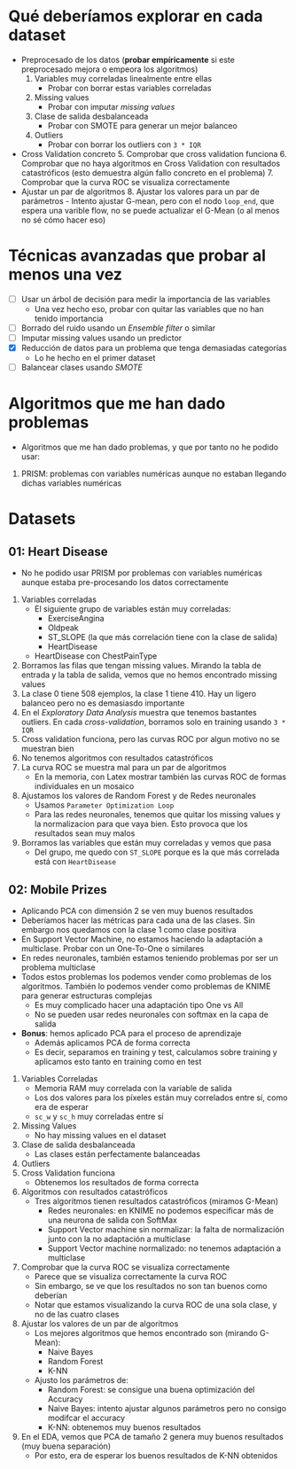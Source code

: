 # Qué deberíamos explorar en cada dataset

- Preprocesado de los datos (**probar empíricamente** si este preprocesado mejora o empeora los algoritmos)
    1. Variables muy correladas linealmente entre ellas
        - Probar con borrar estas variables correladas
    2. Missing values
        - Probar con imputar *missing values*
    3. Clase de salida desbalanceada
        - Probar con SMOTE para generar un mejor balanceo
    4. Outliers
        - Probar con borrar los outliers con `3 * IQR`
- Cross Validation concreto
    5. Comprobar que cross validation funciona
    6. Comprobar que no haya algoritmos en Cross Validation con resultados catastróficos (esto demuestra algún fallo concreto en el problema)
    7. Comprobar que la curva ROC se visualiza correctamente
- Ajustar un par de algoritmos
    8. Ajustar los valores para un par de parámetros
        - Intento ajustar G-mean, pero con el nodo `loop_end`, que espera una varible flow, no se puede actualizar el G-Mean (o al menos no sé cómo hacer eso)

# Técnicas avanzadas que probar al menos una vez

- [ ] Usar un árbol de decisión para medir la importancia de las variables
    - Una vez hecho eso, probar con quitar las variables que no han tenido importancia
- [ ] Borrado del ruido usando un *Ensemble filter* o similar
- [ ] Imputar missing values usando un predictor
- [x] Reducción de datos para un problema que tenga demasiadas categorías
    - Lo he hecho en el primer dataset
- [ ] Balancear clases usando *SMOTE*

# Algoritmos que me han dado problemas

- Algoritmos que me han dado problemas, y que por tanto no he podido usar:
1. PRISM: problemas con variables numéricas aunque no estaban llegando dichas variables numéricas

# Datasets

## 01: Heart Disease

- No he podido usar PRISM por problemas con variables numéricas aunque estaba pre-procesando los datos correctamente
1. Variables correladas
    - El siguiente grupo de variables están muy correladas:
        - ExerciseAngina
        - Oldpeak
        - ST_SLOPE (la que más correlación tiene con la clase de salida)
        - HeartDisease
    - HeartDisease con ChestPainType
2. Borramos las filas que tengan missing values. Mirando la tabla de entrada y la tabla de salida, vemos que no hemos encontrado missing values
3. La clase 0 tiene 508 ejemplos, la clase 1 tiene 410. Hay un ligero balanceo pero no es demasiasdo importante
4. En el *Exploratory Data Analysis* muestra que tenemos bastantes outliers. En cada *cross-validation*, borramos solo en training usando `3 * IQR`
5. Cross validation funciona, pero las curvas ROC por algun motivo no se muestran bien
6. No tenemos algoritmos con resultados catastróficos
7. La curva ROC se muestra mal para un par de algoritmos
    - En la memoria, con Latex mostrar también las curvas ROC de formas individuales en un mosaico
8. Ajustamos los valores de Random Forest y de Redes neuronales
    - Usamos `Parameter Optimization Loop`
    - Para las redes neuronales, tenemos que quitar los missing values y la normalizacion para que vaya bien. Esto provoca que los resultados sean muy malos
9. Borramos las variables que están muy correladas y vemos que pasa
    - Del grupo, me quedo con `ST_SLOPE` porque es la que más correlada está con `HeartDisease`

## 02: Mobile Prizes

- Aplicando PCA con dimensión 2 se ven muy buenos resultados
- Deberíamos hacer las métricas para cada una de las clases. Sin embargo nos quedamos con la clase 1 como clase positiva
- En Support Vector Machine, no estamos haciendo la adaptación a multiclase. Probar con un One-To-One o similares
- En redes neuronales, también estamos teniendo problemas por ser un problema multiclase
- Todos estos problemas los podemos vender como problemas de los algoritmos. También lo podemos vender como problemas de KNIME para generar estructuras complejas
    - Es muy complicado hacer una adaptación tipo One vs All
    - No se pueden usar redes neuronales con softmax en la capa de salida
- **Bonus**: hemos aplicado PCA para el proceso de aprendizaje
    - Además aplicamos PCA de forma correcta
    - Es decir, separamos en training y test, calculamos sobre training y aplicamos esto tanto en training como en test
1. Variables Correladas
    - Memoria RAM muy correlada con la variable de salida
    - Los dos valores para los píxeles están muy correlados entre sí, como era de esperar
    - `sc_w` y `sc_h` muy correladas entre sí
2. Missing Values
    - No hay missing values en el dataset
3. Clase de salida desbalanceada
    - Las clases están perfectamente balanceadas
4. Outliers
5. Cross Validation funciona
    - Obtenemos los resultados de forma correcta
6. Algoritmos con resultados catastróficos
    - Tres algoritmos tienen resultados catastróficos (miramos G-Mean)
        - Redes neuronales: en KNIME no podemos especificar más de una neurona de salida con SoftMax
        - Support Vector machine sin normalizar: la falta de normalización junto con la no adaptación a multiclase
        - Support Vector machine normalizado: no tenemos adaptación a multiclase
7. Comprobar que la curva ROC se visualiza correctamente
    - Parece que se visualiza correctamente la curva ROC
    - Sin embargo, se ve que los resultados no son tan buenos como deberían
    - Notar que estamos visualizando la curva ROC de una sola clase, y no de las cuatro clases
8. Ajustar los valores de un par de algoritmos
    - Los mejores algoritmos que hemos encontrado son (mirando G-Mean):
        - Naive Bayes
        - Random Forest
        - K-NN
    - Ajusto los parámetros de:
        - Random Forest: se consigue una buena optimización del Accuracy
        - Naive Bayes: intento ajustar algunos parámetros pero no consigo modifcar el accuracy
        - K-NN: obtenemos muy buenos resultados
9. En el EDA, vemos que PCA de tamaño 2 genera muy buenos resultados (muy buena separación)
    - Por esto, era de esperar los buenos resultados de K-NN obtenidos
